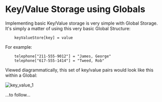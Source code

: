 # Key/Value Storage using Globals

Implementing basic Key/Value storage is very simple with Global Storage.  It's simply a matter of using this very basic Global Structure:

        keyValueStore[key] = value


For example:

        telephone["211-555-9012"] = "James, George"
        telephone["617-555-1414"] = "Tweed, Rob" 

Viewed diagrammatically, this set of key/value pairs would look like this within a Global:

![key_value_1](./diagrams/kv1.jpg)

...to follow...